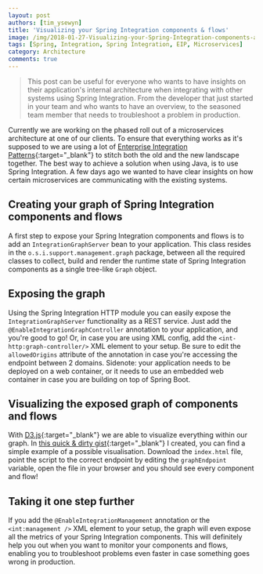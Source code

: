 ```yaml
---
layout: post
authors: [tim_ysewyn]
title: 'Visualizing your Spring Integration components & flows'
image: /img/2018-01-27-Visualizing-your-Spring-Integration-components-and-flows/post-image.jpg
tags: [Spring, Integration, Spring Integration, EIP, Microservices]
category: Architecture
comments: true
---
```


> This post can be useful for everyone who wants to have insights on their application's internal architecture when integrating with other systems using Spring Integration.
> From the developer that just started in your team and who wants to have an overview, to the seasoned team member that needs to troubleshoot a problem in production.

Currently we are working on the phased roll out of a microservices architecture at one of our clients.
To ensure that everything works as it's supposed to we are using a lot of [Enterprise Integration Patterns](http://enterpriseintegrationpatterns.com/){:target="_blank"} to stitch both the old and the new landscape together.
The best way to achieve a solution when using Java, is to use Spring Integration.
A few days ago we wanted to have clear insights on how certain microservices are communicating with the existing systems.

## Creating your graph of Spring Integration components and flows

A first step to expose your Spring Integration components and flows is to add an `IntegrationGraphServer` bean to your application.
This class resides in the `o.s.i.support.management.graph` package, between all the required classes to collect, build and render the runtime state of Spring Integration components as a single tree-like `Graph` object.

## Exposing the graph

Using the Spring Integration HTTP module you can easily expose the `IntegrationGraphServer` functionality as a REST service.
Just add the `@EnableIntegrationGraphController` annotation to your application, and you're good to go!
Or, in case you are using XML config, add the `<int-http:graph-controller/>` XML element to your setup.
Be sure to edit the `allowedOrigins` attribute of the annotation in case you're accessing the endpoint between 2 domains.
Sidenote: your application needs to be deployed on a web container, or it needs to use an embedded web container in case you are building on top of Spring Boot.

## Visualizing the exposed graph of components and flows

With [D3.js](https://d3js.org/){:target="_blank"} we are able to visualize everything within our graph.
In [this quick & dirty gist](https://gist.github.com/TYsewyn/99f86b42ec4fbedf06db611a1a04bea4){:target="_blank"} I created, you can find a simple example of a possible visualisation.
Download the `index.html` file, point the script to the correct endpoint by editing the `graphEndpoint` variable, open the file in your browser and you should see every component and flow!

## Taking it one step further

If you add the `@EnableIntegrationManagement` annotation or the `<int:management />` XML element to your setup, the graph will even expose all the metrics of your Spring Integration components.
This will definitely help you out when you want to monitor your components and flows, enabling you to troubleshoot problems even faster in case something goes wrong in production.